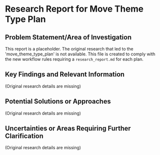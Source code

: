 # Research Report for Move Theme Type Plan

## Problem Statement/Area of Investigation
This report is a placeholder. The original research that led to the 'move_theme_type_plan' is not available. This file is created to comply with the new workflow rules requiring a `research_report.md` for each plan.

## Key Findings and Relevant Information
(Original research details are missing)

## Potential Solutions or Approaches
(Original research details are missing)

## Uncertainties or Areas Requiring Further Clarification
(Original research details are missing)
